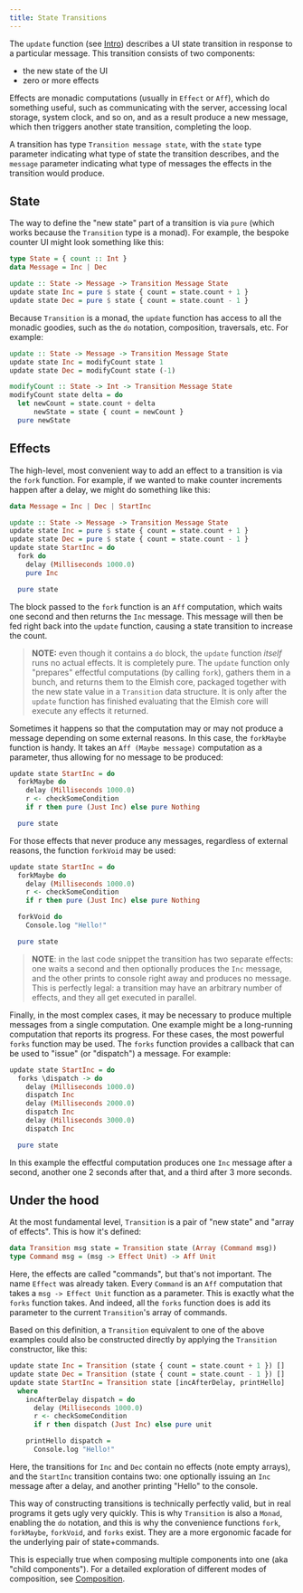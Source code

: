 ```yaml
---
title: State Transitions
---
```


The `update` function (see [Intro](index.md)) describes a UI state transition in
response to a particular message. This transition consists of two components:

* the new state of the UI
* zero or more effects

Effects are monadic computations (usually in `Effect` or `Aff`), which do
something useful, such as communicating with the server, accessing local
storage, system clock, and so on, and as a result produce a new message, which
then triggers another state transition, completing the loop.

A transition has type `Transition message state`, with the `state` type
parameter indicating what type of state the transition describes, and the
`message` parameter indicating what type of messages the effects in the
transition would produce.

## State

The way to define the "new state" part of a transition is via `pure` (which
works because the `Transition` type is a monad). For example, the bespoke
counter UI might look something like this:

```haskell
type State = { count :: Int }
data Message = Inc | Dec

update :: State -> Message -> Transition Message State
update state Inc = pure $ state { count = state.count + 1 }
update state Dec = pure $ state { count = state.count - 1 }
```

Because `Transition` is a monad, the `update` function has access to all the
monadic goodies, such as the `do` notation, composition, traversals, etc. For
example:

```haskell
update :: State -> Message -> Transition Message State
update state Inc = modifyCount state 1
update state Dec = modifyCount state (-1)

modifyCount :: State -> Int -> Transition Message State
modifyCount state delta = do
  let newCount = state.count + delta
      newState = state { count = newCount }
  pure newState
```

## <a name="effects"></a>Effects

The high-level, most convenient way to add an effect to a transition is via the
`fork` function. For example, if we wanted to make counter increments happen
after a delay, we might do something like this:

```haskell
data Message = Inc | Dec | StartInc

update :: State -> Message -> Transition Message State
update state Inc = pure $ state { count = state.count + 1 }
update state Dec = pure $ state { count = state.count - 1 }
update state StartInc = do
  fork do
    delay (Milliseconds 1000.0)
    pure Inc

  pure state
```

The block passed to the `fork` function is an `Aff` computation, which waits one
second and then returns the `Inc` message. This message will then be fed right
back into the `update` function, causing a state transition to increase the
count.

> **NOTE:** even though it contains a `do` block, the `update` function _itself_
> runs no actual effects. It is completely pure. The `update` function only
> "prepares" effectful computations (by calling `fork`), gathers them in a
> bunch, and returns them to the Elmish core, packaged together with the new
> state value in a `Transition` data structure. It is only after the `update`
> function has finished evaluating that the Elmish core will execute any effects
> it returned.

Sometimes it happens so that the computation may or may not produce a message
depending on some external reasons. In this case, the `forkMaybe` function is
handy. It takes an `Aff (Maybe message)` computation as a parameter, thus
allowing for no message to be produced:

```haskell
update state StartInc = do
  forkMaybe do
    delay (Milliseconds 1000.0)
    r <- checkSomeCondition
    if r then pure (Just Inc) else pure Nothing

  pure state
```

For those effects that never produce any messages, regardless of external
reasons, the function `forkVoid` may be used:

```haskell
update state StartInc = do
  forkMaybe do
    delay (Milliseconds 1000.0)
    r <- checkSomeCondition
    if r then pure (Just Inc) else pure Nothing

  forkVoid do
    Console.log "Hello!"

  pure state
```

> **NOTE**: in the last code snippet the transition has two separate effects:
> one waits a second and then optionally produces the `Inc` message, and the
> other prints to console right away and produces no message. This is perfectly
> legal: a transition may have an arbitrary number of effects, and they all get
> executed in parallel.

Finally, in the most complex cases, it may be necessary to produce multiple
messages from a single computation. One example might be a long-running
computation that reports its progress. For these cases, the most powerful
`forks` function may be used. The `forks` function provides a callback that can
be used to "issue" (or "dispatch") a message. For example:

```haskell
update state StartInc = do
  forks \dispatch -> do
    delay (Milliseconds 1000.0)
    dispatch Inc
    delay (Milliseconds 2000.0)
    dispatch Inc
    delay (Milliseconds 3000.0)
    dispatch Inc

  pure state
```

In this example the effectful computation produces one `Inc` message after a
second, another one 2 seconds after that, and a third after 3 more seconds.

## <a name="under-the-hood"></a>Under the hood

At the most fundamental level, `Transition` is a pair of "new state" and "array
of effects". This is how it's defined:

```haskell
data Transition msg state = Transition state (Array (Command msg))
type Command msg = (msg -> Effect Unit) -> Aff Unit
```

Here, the effects are called "commands", but that's not important. The name
`Effect` was already taken. Every `Command` is an `Aff` computation that takes a
`msg -> Effect Unit` function as a parameter. This is exactly what the `forks`
function takes. And indeed, all the `forks` function does is add its parameter
to the current `Transition`'s array of commands.

Based on this definition, a `Transition` equivalent to one of the above examples
could also be constructed directly by applying the `Transition` constructor,
like this:

```haskell
update state Inc = Transition (state { count = state.count + 1 }) []
update state Dec = Transition (state { count = state.count - 1 }) []
update state StartInc = Transition state [incAfterDelay, printHello]
  where
    incAfterDelay dispatch = do
      delay (Milliseconds 1000.0)
      r <- checkSomeCondition
      if r then dispatch (Just Inc) else pure unit

    printHello dispatch =
      Console.log "Hello!"
```

Here, the transitions for `Inc` and `Dec` contain no effects (note empty
arrays), and the `StartInc` transition contains two: one optionally issuing an
`Inc` message after a delay, and another printing "Hello" to the console.

This way of constructing transitions is technically perfectly valid, but in real
programs it gets ugly very quickly. This is why `Transition` is also a `Monad`,
enabling the `do` notation, and this is why the convenience functions `fork`,
`forkMaybe`, `forkVoid`, and `forks` exist. They are a more ergonomic facade for
the underlying pair of state+commands.

This is especially true when composing multiple components into one (aka "child
components"). For a detailed exploration of different modes of composition, see
[Composition](composition.md).
